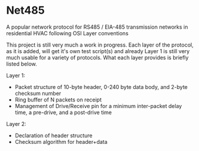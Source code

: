 # Net485
 A popular network protocol for RS485 / EIA-485 transmission networks in residential HVAC following OSI Layer conventions

This project is still very much a work in progress.  Each layer of the protocol, as it is added, will get it's own test script(s) and already Layer 1 is still very much usable for a variety of protocols.  What each layer provides is briefly listed below.

Layer 1: 

- Packet structure of 10-byte header, 0-240 byte data body, and 2-byte checksum number
- Ring buffer of N packets on receipt
- Management of Drive/Receive pin for a minimum inter-packet delay time, a pre-drive, and a post-drive time

Layer 2:
- Declaration of header structure
- Checksum algorithm for header+data

